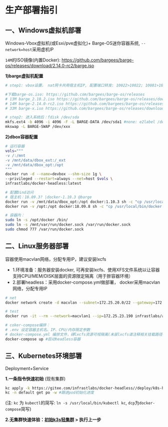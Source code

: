 # 生产部署指引

## 一、Windows虚拟机部署

Windows-Vbox虚拟机(或Esxi/pve虚拟化)+ Barge-OS迷你容器系统, `--network=host`采用虚机IP

`14M`的ISO镜像(内置Docker): https://github.com/bargees/barge-os/releases/download/2.14.0-rc2/barge.iso

**1)barge虚拟机配置**

```bash
# step1: vbox设置， nat网卡共用宿主机IP, 配置端口转发: 10022>10022; 10081>10081; 10089>10089 (或选择桥接网卡，独立分配IP)

#下载barge-os.iso: https://github.com/bargees/barge-os/releases
# 13M barge_2.10.2.iso https://github.com/bargees/barge-os/releases/download/2.10.2/barge.iso #Docker v18.09.0-beta3
# 14M barge-2.14.0-rc2.iso https://github.com/bargees/barge-os/releases/download/2.14.0-rc2/barge.iso
# 33M barge-x.iso https://github.com/bargees/barge-os/releases/download/2.12.0-x/barge-x.iso

# step2: 进入系统后：fdisk /dev/sda
mkfs.ext4 -b 4096 -i 4096 -F -L BARGE-DATA /dev/sda1 #none: e2label /dev/xxx1 LABEL1
mkswap -L BARGE-SWAP /dev/xxx
```

**2)dbox容器配置**

```bash
# 运行容器
vols="""
-v /:/mnt 
-v /mnt/data/dbox_ext:/_ext 
-v /mnt/data/dbox_opt:/opt 
"""
docker run -d --name=devbox --shm-size 1g \
--privileged --restart=always --net=host $vols \
infrastlabs/docker-headless:latest

# 配置Dind访问
# 宿主机：18.09.3? |docker-1.10.3 @barge
docker run -v /mnt/data/dbox_opt:/opt docker:1.10.3 sh -c "cp /usr/local/bin/docker /opt; ls -lh /opt"
docker run -v /opt:/opt docker:18.09.8 sh -c "cp /usr/local/bin/docker /opt; ls -lh /opt" #docker-18.09.8

# 容器内：
sudo ln -s /opt/docker /bin/
sudo ln -s /mnt/var/run/docker.sock /var/run/docker.sock
sudo chmod 777 /var/run/docker.sock
```

## 二、Linux服务器部署

容器使用macvlan网络，分配专用IP，建议安装lxcfs

- 1.环境准备：服务器安装docker, 可再安装lxcfs、使用XFS文件系统以让容器支持CPU/MEM/DISK层面的资源限定隔离（用于胖容器环境）
- 2.部署headless：采用docker-compose.yml做部署， docker采用macvlan网络，分配专用IP

```bash
# net
docker network create -d macvlan --subnet=172.25.20.0/22 --gateway=172.25.23.254 -o parent=vmbr0 macvlan1 

# test
docker run -it --rm --network=macvlan1 --ip=172.25.23.190 infrastlabs/alpine-ext

# coker-compose编排：
# .env 设定容器主机名、IP、CPU/内存限定参数
# docker-compose.yml 编排文件，礴lxcfs资源可视隔离(未装lxcfs请注释相关挂载路径)
docker-compose up #启动headless容器
```

## 三、Kubernetes环境部署

Deployment+Service

**1.一条指令快速初始** (现有集群)

```bash
kc apply -k https://gitee.com/infrastlabs/docker-headless//deploy/k8s-headless #初始指令
kc -n default get po -w #跟进pod初始化进度
```

(注: `kc` 为 `kubectl`的简写: `ln -s /usr/local/bin/kubectl kc`, `dcp`为`docker-compose`简写)

**2.无集群快速体验：[初始k3s轻集群](k3s/README.md) > 执行上一步**


